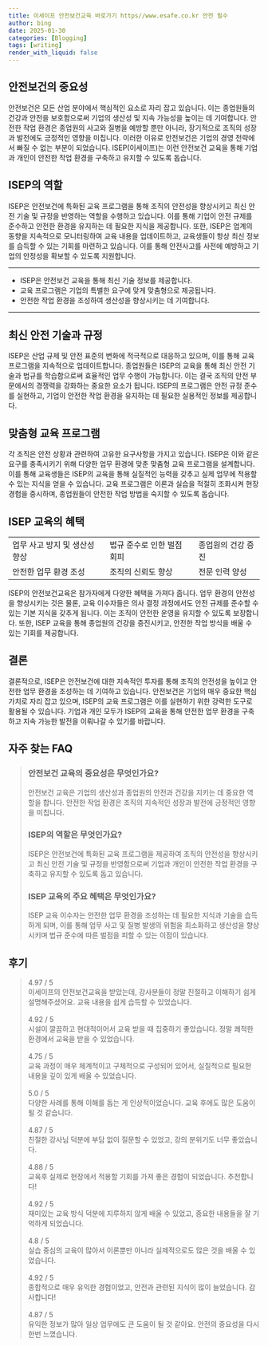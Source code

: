```yaml
---
title: 이세이프 안전보건교육 바로가기 https//www.esafe.co.kr 안전 필수
author: bing
date: 2025-01-30
categories: [Blogging]
tags: [writing]
render_with_liquid: false
---
```



<h2 id='안전보건의 중요성'>안전보건의 중요성</h2>

<p>안전보건은 모든 산업 분야에서 핵심적인 요소로 자리 잡고 있습니다. 이는 종업원들의 건강과 안전을 보호함으로써 기업의 생산성 및 지속 가능성을 높이는 데 기여합니다. 안전한 작업 환경은 종업원의 사고와 질병을 예방할 뿐만 아니라, 장기적으로 조직의 성장과 발전에도 긍정적인 영향을 미칩니다. 이러한 이유로 안전보건은 기업의 경영 전략에서 빠질 수 없는 부분이 되었습니다. ISEP(이세이프)는 이런 안전보건 교육을 통해 기업과 개인이 안전한 작업 환경을 구축하고 유지할 수 있도록 돕습니다.</p>

<h2 id='ISEP의 역할'>ISEP의 역할</h2>

<p>ISEP은 안전보건에 특화된 교육 프로그램을 통해 조직의 안전성을 향상시키고 최신 안전 기술 및 규정을 반영하는 역할을 수행하고 있습니다. 이를 통해 기업이 안전 규제를 준수하고 안전한 환경을 유지하는 데 필요한 지식을 제공합니다. 또한, ISEP은 업계의 동향을 지속적으로 모니터링하여 교육 내용을 업데이트하고, 교육생들이 항상 최신 정보를 습득할 수 있는 기회를 마련하고 있습니다. 이를 통해 안전사고를 사전에 예방하고 기업의 안정성을 확보할 수 있도록 지원합니다.</p>

<hr />

<ul>
    <li>ISEP은 안전보건 교육을 통해 최신 기술 정보를 제공합니다.</li>
    <li>교육 프로그램은 기업의 특별한 요구에 맞게 맞춤형으로 제공됩니다.</li>
    <li>안전한 작업 환경을 조성하여 생산성을 향상시키는 데 기여합니다.</li>
</ul>

<hr />

<h2 id='최신 안전 기술과 규정'>최신 안전 기술과 규정</h2>

<p>ISEP은 산업 규제 및 안전 표준의 변화에 적극적으로 대응하고 있으며, 이를 통해 교육 프로그램을 지속적으로 업데이트합니다. 종업원들은 ISEP의 교육을 통해 최신 안전 기술과 법규를 학습함으로써 효율적인 업무 수행이 가능합니다. 이는 결국 조직의 안전 부문에서의 경쟁력을 강화하는 중요한 요소가 됩니다. ISEP의 프로그램은 안전 규정 준수를 실현하고, 기업이 안전한 작업 환경을 유지하는 데 필요한 실용적인 정보를 제공합니다.</p>

<h2 id='맞춤형 교육 프로그램'>맞춤형 교육 프로그램</h2>

<p>각 조직은 안전 상황과 관련하여 고유한 요구사항을 가지고 있습니다. ISEP은 이와 같은 요구를 충족시키기 위해 다양한 업무 환경에 맞춘 맞춤형 교육 프로그램을 설계합니다. 이를 통해 교육생들은 ISEP의 교육을 통해 실질적인 능력을 갖추고 실제 업무에 적용할 수 있는 지식을 얻을 수 있습니다. 교육 프로그램은 이론과 실습을 적절히 조화시켜 현장 경험을 중시하며, 종업원들이 안전한 작업 방법을 숙지할 수 있도록 돕습니다.</p>

<h2 id='ISEP 교육의 혜택'>ISEP 교육의 혜택</h2>

<table>
    <tr>
        <td>업무 사고 방지 및 생산성 향상</td>
        <td>법규 준수로 인한 벌점 회피</td>
        <td>종업원의 건강 증진</td>
    </tr>
    <tr>
        <td>안전한 업무 환경 조성</td>
        <td>조직의 신뢰도 향상</td>
        <td>전문 인력 양성</td>
    </tr>
</table>

<p>ISEP의 안전보건교육은 참가자에게 다양한 혜택을 가져다 줍니다. 업무 환경의 안전성을 향상시키는 것은 물론, 교육 이수자들은 의사 결정 과정에서도 안전 규제를 준수할 수 있는 기본 지식을 갖추게 됩니다. 이는 조직이 안전한 운영을 유지할 수 있도록 보장합니다. 또한, ISEP 교육을 통해 종업원의 건강을 증진시키고, 안전한 작업 방식을 배울 수 있는 기회를 제공합니다.</p>

<h2 id='결론'>결론</h2>

<p>결론적으로, ISEP은 안전보건에 대한 지속적인 투자를 통해 조직의 안전성을 높이고 안전한 업무 환경을 조성하는 데 기여하고 있습니다. 안전보건은 기업의 매우 중요한 핵심 가치로 자리 잡고 있으며, ISEP의 교육 프로그램은 이를 실현하기 위한 강력한 도구로 활용될 수 있습니다. 기업과 개인 모두가 ISEP의 교육을 통해 안전한 업무 환경을 구축하고 지속 가능한 발전을 이뤄나갈 수 있기를 바랍니다.</p>


<h2 id='자주_찾는_FAQ'>자주 찾는 FAQ</h2>
<div itemscope="" itemtype="https://schema.org/FAQPage">
<blockquote>
<div itemscope="" itemprop="mainEntity" itemtype="https://schema.org/Question">
<h3 itemprop="name">안전보건 교육의 중요성은 무엇인가요?</h3>
<div itemscope="" itemprop="acceptedAnswer" itemtype="https://schema.org/Answer">
<span itemprop="text">
<p>안전보건 교육은 기업의 생산성과 종업원의 안전과 건강을 지키는 데 중요한 역할을 합니다. 안전한 작업 환경은 조직의 지속적인 성장과 발전에 긍정적인 영향을 미칩니다.</p>
</span>
</div>
</div>
<div itemscope="" itemprop="mainEntity" itemtype="https://schema.org/Question">
<h3 itemprop="name">ISEP의 역할은 무엇인가요?</h3>
<div itemscope="" itemprop="acceptedAnswer" itemtype="https://schema.org/Answer">
<span itemprop="text">
<p>ISEP은 안전보건에 특화된 교육 프로그램을 제공하여 조직의 안전성을 향상시키고 최신 안전 기술 및 규정을 반영함으로써 기업과 개인이 안전한 작업 환경을 구축하고 유지할 수 있도록 돕고 있습니다.</p>
</span>
</div>
</div>
<div itemscope="" itemprop="mainEntity" itemtype="https://schema.org/Question">
<h3 itemprop="name">ISEP 교육의 주요 혜택은 무엇인가요?</h3>
<div itemscope="" itemprop="acceptedAnswer" itemtype="https://schema.org/Answer">
<span itemprop="text">
<p>ISEP 교육 이수자는 안전한 업무 환경을 조성하는 데 필요한 지식과 기술을 습득하게 되며, 이를 통해 업무 사고 및 질병 발생의 위험을 최소화하고 생산성을 향상시키며 법규 준수에 따른 벌점을 피할 수 있는 이점이 있습니다.</p>
</span>
</div>
</div>
</blockquote>
</div>
<h2 id='후기'>후기</h2>
<div itemscope itemtype="https://schema.org/Product">
  <blockquote>
  <div itemprop="review" itemscope itemtype="https://schema.org/Review">
      <div itemprop="reviewRating" itemscope itemtype="https://schema.org/Rating"> <span itemprop="ratingValue">4.97</span> / <span itemprop="bestRating">5</span> </div>
      <span itemprop="reviewBody">이세이프의 안전보건교육을 받았는데, 강사분들이 정말 친절하고 이해하기 쉽게 설명해주셨어요. 교육 내용을 쉽게 습득할 수 있었습니다.</span>
  </div>
  <br>
  <div itemprop="review" itemscope itemtype="https://schema.org/Review">
      <div itemprop="reviewRating" itemscope itemtype="https://schema.org/Rating"> <span itemprop="ratingValue">4.92</span> / <span itemprop="bestRating">5</span> </div>
      <span itemprop="reviewBody">시설이 깔끔하고 현대적이어서 교육 받을 때 집중하기 좋았습니다. 정말 쾌적한 환경에서 교육을 받을 수 있었습니다.</span>
  </div>
  <br>
  <div itemprop="review" itemscope itemtype="https://schema.org/Review">
      <div itemprop="reviewRating" itemscope itemtype="https://schema.org/Rating"> <span itemprop="ratingValue">4.75</span> / <span itemprop="bestRating">5</span> </div>
      <span itemprop="reviewBody">교육 과정이 매우 체계적이고 구체적으로 구성되어 있어서, 실질적으로 필요한 내용을 깊이 있게 배울 수 있었습니다.</span>
  </div>
  <br>
  <div itemprop="review" itemscope itemtype="https://schema.org/Review">
      <div itemprop="reviewRating" itemscope itemtype="https://schema.org/Rating"> <span itemprop="ratingValue">5.0</span> / <span itemprop="bestRating">5</span> </div>
      <span itemprop="reviewBody">다양한 사례를 통해 이해를 돕는 게 인상적이었습니다. 교육 후에도 많은 도움이 될 것 같습니다.</span>
  </div>
  <br>
  <div itemprop="review" itemscope itemtype="https://schema.org/Review">
      <div itemprop="reviewRating" itemscope itemtype="https://schema.org/Rating"> <span itemprop="ratingValue">4.87</span> / <span itemprop="bestRating">5</span> </div>
      <span itemprop="reviewBody">친절한 강사님 덕분에 부담 없이 질문할 수 있었고, 강의 분위기도 너무 좋았습니다.</span>
  </div>
  <br>
  <div itemprop="review" itemscope itemtype="https://schema.org/Review">
      <div itemprop="reviewRating" itemscope itemtype="https://schema.org/Rating"> <span itemprop="ratingValue">4.88</span> / <span itemprop="bestRating">5</span> </div>
      <span itemprop="reviewBody">교육후 실제로 현장에서 적용할 기회를 가져 좋은 경험이 되었습니다. 추천합니다!</span>
  </div>
  <br>
  <div itemprop="review" itemscope itemtype="https://schema.org/Review">
      <div itemprop="reviewRating" itemscope itemtype="https://schema.org/Rating"> <span itemprop="ratingValue">4.92</span> / <span itemprop="bestRating">5</span> </div>
      <span itemprop="reviewBody">재미있는 교육 방식 덕분에 지루하지 않게 배울 수 있었고, 중요한 내용들을 잘 기억하게 되었습니다.</span>
  </div>
  <br>
  <div itemprop="review" itemscope itemtype="https://schema.org/Review">
      <div itemprop="reviewRating" itemscope itemtype="https://schema.org/Rating"> <span itemprop="ratingValue">4.8</span> / <span itemprop="bestRating">5</span> </div>
      <span itemprop="reviewBody">실습 중심의 교육이 많아서 이론뿐만 아니라 실제적으로도 많은 것을 배울 수 있었습니다.</span>
  </div>
  <br>
  <div itemprop="review" itemscope itemtype="https://schema.org/Review">
      <div itemprop="reviewRating" itemscope itemtype="https://schema.org/Rating"> <span itemprop="ratingValue">4.92</span> / <span itemprop="bestRating">5</span> </div>
      <span itemprop="reviewBody">종합적으로 매우 유익한 경험이었고, 안전과 관련된 지식이 많이 늘었습니다. 감사합니다!</span>
  </div>
  <br>
  <div itemprop="review" itemscope itemtype="https://schema.org/Review">
      <div itemprop="reviewRating" itemscope itemtype="https://schema.org/Rating"> <span itemprop="ratingValue">4.87</span> / <span itemprop="bestRating">5</span> </div>
      <span itemprop="reviewBody">유익한 정보가 많아 일상 업무에도 큰 도움이 될 것 같아요. 안전의 중요성을 다시 한번 느꼈습니다.</span>
  </div>
  </blockquote>
</div>
